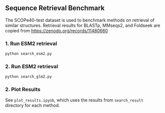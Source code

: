 ## Sequence Retrieval Benchmark

The SCOPe40-test dataset is used to benchmark methods on retrieval of similar structures.
Retrieval results for BLASTp, MMseqs2, and Foldseek are copied from https://zenodo.org/records/11480660

### 1. Run ESM2 retrieval

```bash
python search_esm2.py
```

### 2. Run ESM2 retrieval

```bash
python search_glm2.py
```

### 2. Plot Results
See `plot_results.ipynb`, which uses the results from `search_result` directory for each method.